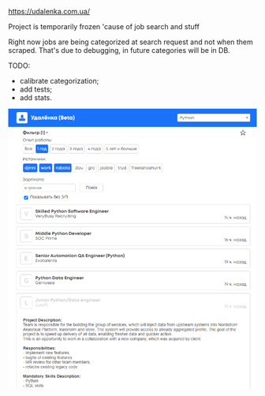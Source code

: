 https://udalenka.com.ua/
 
Project is temporarily frozen 'cause of job search and stuff

Right now jobs are being categorized at search request and not when them scraped. That's due to debugging, in future categories will be in DB.

TODO:
- calibrate categorization;
- add tests;
- add stats.

![Screenshot](screenshot_desktop.png)
